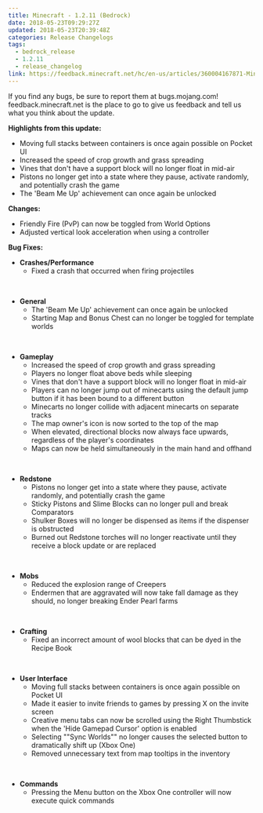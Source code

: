```yaml
---
title: Minecraft - 1.2.11 (Bedrock)
date: 2018-05-23T09:29:27Z
updated: 2018-05-23T20:39:48Z
categories: Release Changelogs
tags:
  - bedrock_release
  - 1.2.11
  - release_changelog
link: https://feedback.minecraft.net/hc/en-us/articles/360004167871-Minecraft-1-2-11-Bedrock
---
```


If you find any bugs, be sure to report them at bugs.mojang.com! feedback.minecraft.net is the place to go to give us feedback and tell us what you think about the update.

  
**Highlights from this update:**

- Moving full stacks between containers is once again possible on Pocket UI
- Increased the speed of crop growth and grass spreading
- Vines that don't have a support block will no longer float in mid-air
- Pistons no longer get into a state where they pause, activate randomly, and potentially crash the game
- The 'Beam Me Up' achievement can once again be unlocked

  
**Changes:**

- Friendly Fire (PvP) can now be toggled from World Options
- Adjusted vertical look acceleration when using a controller

  
**Bug Fixes:**

- **Crashes/Performance**
  - Fixed a crash that occurred when firing projectiles

 

- **General**
  - The 'Beam Me Up' achievement can once again be unlocked
  - Starting Map and Bonus Chest can no longer be toggled for template worlds

 

- **Gameplay**
  - Increased the speed of crop growth and grass spreading
  - Players no longer float above beds while sleeping
  - Vines that don't have a support block will no longer float in mid-air
  - Players can no longer jump out of minecarts using the default jump button if it has been bound to a different button
  - Minecarts no longer collide with adjacent minecarts on separate tracks
  - The map owner's icon is now sorted to the top of the map
  - When elevated, directional blocks now always face upwards, regardless of the player's coordinates
  - Maps can now be held simultaneously in the main hand and offhand

 

- **Redstone**
  - Pistons no longer get into a state where they pause, activate randomly, and potentially crash the game
  - Sticky Pistons and Slime Blocks can no longer pull and break Comparators
  - Shulker Boxes will no longer be dispensed as items if the dispenser is obstructed
  - Burned out Redstone torches will no longer reactivate until they receive a block update or are replaced

 

- **Mobs**
  - Reduced the explosion range of Creepers
  - Endermen that are aggravated will now take fall damage as they should, no longer breaking Ender Pearl farms

 

- **Crafting**
  - Fixed an incorrect amount of wool blocks that can be dyed in the Recipe Book

 

- **User Interface**
  - Moving full stacks between containers is once again possible on Pocket UI
  - Made it easier to invite friends to games by pressing X on the invite screen
  - Creative menu tabs can now be scrolled using the Right Thumbstick when the 'Hide Gamepad Cursor' option is enabled
  - Selecting ""Sync Worlds"" no longer causes the selected button to dramatically shift up (Xbox One)
  - Removed unnecessary text from map tooltips in the inventory

 

- **Commands**
  - Pressing the Menu button on the Xbox One controller will now execute quick commands
